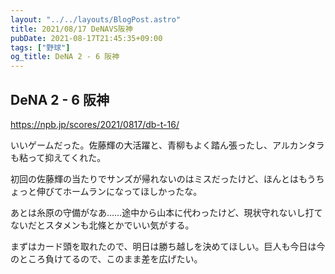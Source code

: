 ```yaml
---
layout: "../../layouts/BlogPost.astro"
title: 2021/08/17 DeNAVS阪神
pubDate: 2021-08-17T21:45:35+09:00
tags: ["野球"]
og_title: DeNA 2 - 6 阪神
---
```


## DeNA 2 - 6 阪神

https://npb.jp/scores/2021/0817/db-t-16/

いいゲームだった。佐藤輝の大活躍と、青柳もよく踏ん張ったし、アルカンタラも粘って抑えてくれた。

初回の佐藤輝の当たりでサンズが帰れないのはミスだったけど、ほんとはもうちょっと伸びてホームランになってほしかったな。

あとは糸原の守備がなあ……途中から山本に代わったけど、現状守れないし打てないだとスタメンも北條とかでいい気がする。

まずはカード頭を取れたので、明日は勝ち越しを決めてほしい。巨人も今日は今のところ負けてるので、このまま差を広げたい。
